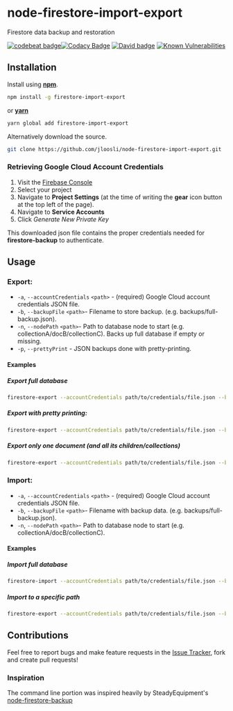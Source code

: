 # node-firestore-import-export
Firestore data backup and restoration

[![codebeat badge](https://codebeat.co/badges/c7db349c-8de5-4b49-b366-55a0448eb18a)](https://codebeat.co/projects/github-com-jloosli-node-firestore-import-export-master)[![Codacy Badge](https://api.codacy.com/project/badge/Grade/2ea2abb4fa0f47d383a4a7221cfae4e8)](https://www.codacy.com/app/jloosli/node-firestore-import-export?utm_source=github.com&amp;utm_medium=referral&amp;utm_content=jloosli/node-firestore-import-export&amp;utm_campaign=Badge_Grade)
[![David badge](https://david-dm.org/jloosli/node-firestore-import-export.svg)](https://david-dm.org/jloosli/node-firestore-import-export.svg)
[![Known Vulnerabilities](https://snyk.io/test/github/jloosli/node-firestore-import-export/badge.svg)](https://snyk.io/test/github/jloosli/node-firestore-import-export)

## Installation
Install using [__npm__](https://www.npmjs.com/).

```sh
npm install -g firestore-import-export
```

 or [__yarn__](https://yarnpkg.com/en/)

```sh
yarn global add firestore-import-export
```

Alternatively download the source.

```sh
git clone https://github.com/jloosli/node-firestore-import-export.git
```

### Retrieving Google Cloud Account Credentials

1. Visit the [Firebase Console](https://console.firebase.google.com)
1. Select your project
1. Navigate to __Project Settings__ (at the time of writing the __gear__ icon button at the top left of the page).
1. Navigate to __Service Accounts__
1. Click _Generate New Private Key_

This downloaded json file contains the proper credentials needed for __firestore-backup__ to authenticate.


## Usage

### Export:
* `-a`, `--accountCredentials` `<path>` - (required) Google Cloud account credentials JSON file.
* `-b`, `--backupFile` `<path>`- Filename to store backup. (e.g. backups/full-backup.json).
* `-n`, `--nodePath` `<path>`- Path to database node to start (e.g. collectionA/docB/collectionC).
Backs up full database if empty or missing.
* `-p`, `--prettyPrint` - JSON backups done with pretty-printing.

#### Examples
##### Export full database
```sh
firestore-export --accountCredentials path/to/credentials/file.json --backupFile /backups/myDatabase.json
```

##### Export with pretty printing:
```sh
firestore-export --accountCredentials path/to/credentials/file.json --backupFile /backups/myDatabase.json --prettyPrint
```

##### Export only one document (and all its children/collections)
```sh
firestore-export --accountCredentials path/to/credentials/file.json --backupFile /backups/myDatabase.json --nodePath collectionA/document1/collectionCC
```

### Import:
* `-a`, `--accountCredentials` `<path>` - (required) Google Cloud account credentials JSON file.
* `-b`, `--backupFile` `<path>`- Filename with backup data. (e.g. backups/full-backup.json).
* `-n`, `--nodePath` `<path>`- Path to database node to start (e.g. collectionA/docB/collectionC).

#### Examples
##### Import full database
```sh
firestore-import --accountCredentials path/to/credentials/file.json --backupFile /backups/myDatabase.json
```

##### Import to a specific path
```sh
firestore-export --accountCredentials path/to/credentials/file.json --backupFile /backups/myDatabase.json --nodePath collectionA/document1/collectionCC
```

## Contributions
Feel free to report bugs and make feature requests in the [Issue Tracker](https://github.com/jloosli/node-firestore-import-export/issues), fork and create pull requests!

### Inspiration
The command line portion was inspired heavily by SteadyEquipment's [node-firestore-backup](https://github.com/steadyequipment/node-firestore-backup) 

